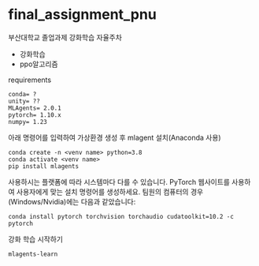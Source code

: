# final_assignment_pnu
 부산대학교 졸업과제 강화학습 자율주차

- 강화학습
- ppo알고리즘


requirements
```
conda= ?
unity= ??
MLAgents= 2.0.1
pytorch= 1.10.x
numpy= 1.23
```

아래 명령어를 입력하여 가상환경 생성 후 mlagent 설치(Anaconda 사용)
```
conda create -n <venv name> python=3.8
conda activate <venv name>
pip install mlagents
```

사용하시는 플랫폼에 따라 시스템마다 다를 수 있습니다. PyTorch 웹사이트를 사용하여 사용자에게 맞는 설치 명령어를 생성하세요. 팀원의 컴퓨터의 경우(Windows/Nvidia)에는 다음과 같았습니다:
```
conda install pytorch torchvision torchaudio cudatoolkit=10.2 -c pytorch
```

강화 학습 시작하기

```
mlagents-learn
```
